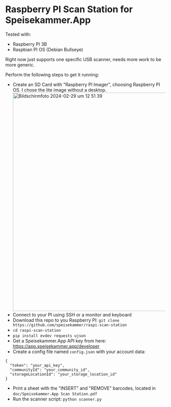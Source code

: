 # Raspberry PI Scan Station for Speisekammer.App

Tested with:
- Raspberry PI 3B
- Raspbian PI OS (Debian Bullseye)

Right now just supports one specific USB scanner, needs more work to be more generic.

Perform the following steps to get it running:
- Create an SD Card with "Raspberry PI Imager", choosing Raspberry PI OS. I chose the lite image without a desktop.
  <img width="687" alt="Bildschirmfoto 2024-02-29 um 12 51 39" src="https://github.com/speisekammer/raspi-scan-station/assets/468039/f7fc02e7-53fd-4268-81d9-88aebf2a8ad0">
- Connect to your PI using SSH or a monitor and keyboard
- Download this repo to you Raspberry PI: `git clone https://github.com/speisekammer/raspi-scan-station`
- `cd raspi-scan-station`
- `pip install evdev requests ujson`
- Get a Speisekammer.App API key from here: https://app.speisekammer.app/developer
- Create a config file named `config.json` with your account data:
```
{
  "token": "your_api_key",
  "communityId": "your_community_id",
  "storageLocationId": "your_storage_location_id"
}
```
- Print a sheet with the "INSERT" and "REMOVE" barcodes, located in `doc/Speisekammer.App Scan Station.pdf`
- Run the scanner script: `python scanner.py`